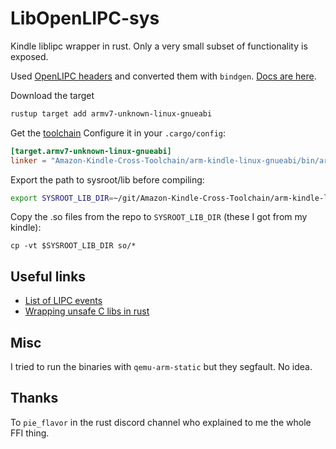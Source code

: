 # LibOpenLIPC-sys

Kindle liblipc wrapper in rust. Only a very small subset of functionality is exposed.

Used [OpenLIPC headers](https://github.com/Arkq/openlipc) and converted them with `bindgen`. [Docs are here](https://arkq.github.io/openlipc).

Download the target

```bash
rustup target add armv7-unknown-linux-gnueabi
```

Get the [toolchain](https://github.com/samsheff/Amazon-Kindle-Cross-Toolchain/tree/master/arm-kindle-linux-gnueabi)
Configure it in your `.cargo/config`:

```toml
[target.armv7-unknown-linux-gnueabi]
linker = "Amazon-Kindle-Cross-Toolchain/arm-kindle-linux-gnueabi/bin/arm-kindle-linux-gnueabi-cc"
```

Export the path to sysroot/lib before compiling:
```bash
export SYSROOT_LIB_DIR=~/git/Amazon-Kindle-Cross-Toolchain/arm-kindle-linux-gnueabi/arm-kindle-linux-gnueabi/sysroot/lib/
```

Copy the .so files from the repo to `SYSROOT_LIB_DIR` (these I got from my kindle):
```
cp -vt $SYSROOT_LIB_DIR so/*
```

## Useful links

* [List of LIPC events](https://www.mobileread.com/forums/showthread.php?t=227859)
* [Wrapping unsafe C libs in rust](https://medium.com/dwelo-r-d/wrapping-unsafe-c-libraries-in-rust-d75aeb283c65)

## Misc

I tried to run the binaries with `qemu-arm-static` but they segfault. No idea.

## Thanks

To `pie_flavor` in the rust discord channel who explained to me the whole FFI thing.
